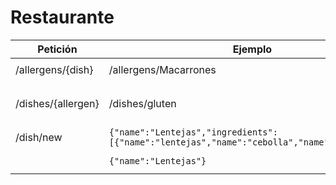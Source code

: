 Restaurante
==========
Petición | Ejemplo | Respuesta
------------ | ------------- | ------------- 
/allergens/{dish} | /allergens/Macarrones | ```[{"id":1,"name":"gluten"},{"id":2,"name":"lactosa"}]```
/dishes/{allergen} | /dishes/gluten | ```[{"id":1,"name":"Macarrones carbonara"},{"id":2,"name":"Macarrones con tomate"}]```
/dish/new | ```{"name":"Lentejas","ingredients":[{"name":"lentejas","name":"cebolla","name":"chorizo"}]}``` |  ```{"status":"OK","id":1,"dish-name":"Lentejas"}```
| | ```{"name":"Lentejas"}``` | ```{"status":"OK","id":1,"dish-name":"Lentejas"}```
